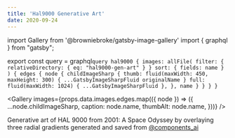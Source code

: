 ```yaml
---
title: 'Hal9000 Generative Art'
date: 2020-09-24
---
```


import Gallery from '@browniebroke/gatsby-image-gallery'
import { graphql } from "gatsby";

export const query = graphql`query hal9000 { images: allFile( filter: { relativeDirectory: { eq: "hal9000-gen-art" } } sort: { fields: name } ) { edges { node { childImageSharp { thumb: fluid(maxWidth: 450, maxHeight: 300) { ...GatsbyImageSharpFluid originalName } full: fluid(maxWidth: 1024) { ...GatsbyImageSharpFluid }, }, name } } } }`

<Gallery images={props.data.images.edges.map(({ node }) => ({
...node.childImageSharp,
caption: node.name,
thumbAlt: node.name,
}))} />

Generative art of HAL 9000 from 2001: A Space Odyssey by overlaying three radial gradients generated and saved from
[@components_ai](https://components.ai/)
